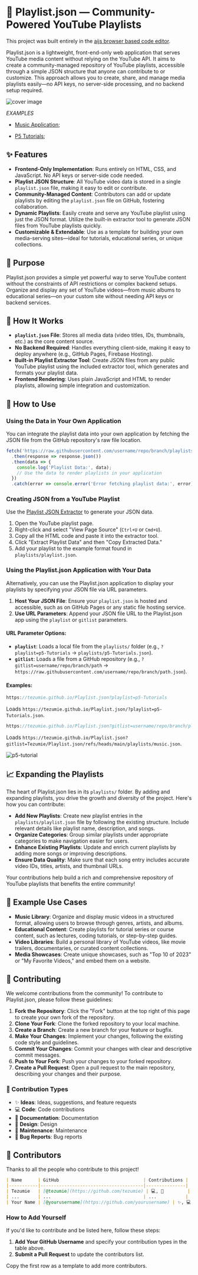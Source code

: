 # 🎵 Playlist.json — Community-Powered YouTube Playlists

This project was built entirely in the [aijs browser based code editor](https://aijs.io/home).

Playlist.json is a lightweight, front-end-only web application that serves YouTube media content without relying on the YouTube API. It aims to create a community-managed repository of YouTube playlists, accessible through a simple JSON structure that anyone can contribute to or customize. This approach allows you to create, share, and manage media playlists easily—no API keys, no server-side processing, and no backend setup required.

![cover image](cover.png)


*EXAMPLES*
- [Music Application](https://tezumie.github.io/Playlist.json/?gitlist=Tezumie/Playlist.json/refs/heads/main/playlists/music);
  
- [P5 Tutorials](https://tezumie.github.io/Playlist.json/?playlist=p5-Tutorials);

## ✨ Features

- **Frontend-Only Implementation**: Runs entirely on HTML, CSS, and JavaScript. No API keys or server-side code needed.
- **Playlist JSON Structure**: All YouTube video data is stored in a single `playlist.json` file, making it easy to edit or contribute.
- **Community-Managed Content**: Contributors can add or update playlists by editing the `playlist.json` file on GitHub, fostering collaboration.
- **Dynamic Playlists**: Easily create and serve any YouTube playlist using just the JSON format. Utilize the built-in extractor tool to generate JSON files from YouTube playlists quickly.
- **Customizable & Extendable**: Use as a template for building your own media-serving sites—ideal for tutorials, educational series, or unique collections.

## 🎯 Purpose

Playlist.json provides a simple yet powerful way to serve YouTube content without the constraints of API restrictions or complex backend setups. Organize and display any set of YouTube videos—from music albums to educational series—on your custom site without needing API keys or backend services.

## 📂 How It Works

- **`playlist.json` File**: Stores all media data (video titles, IDs, thumbnails, etc.) as the core content source.
- **No Backend Required**: Handles everything client-side, making it easy to deploy anywhere (e.g., GitHub Pages, Firebase Hosting).
- **Built-in Playlist Extractor Tool**: Create JSON files from any public YouTube playlist using the included extractor tool, which generates and formats your playlist data.
- **Frontend Rendering**: Uses plain JavaScript and HTML to render playlists, allowing simple integration and customization.

## 🔧 How to Use

### Using the Data in Your Own Application

You can integrate the playlist data into your own application by fetching the JSON file from the GitHub repository's raw file location.

```js
fetch('https://raw.githubusercontent.com/username/repo/branch/playlists/music.json')
  .then(response => response.json())
  .then(data => {
    console.log('Playlist Data:', data);
    // Use the data to render playlists in your application
  })
  .catch(error => console.error('Error fetching playlist data:', error));
```
### Creating JSON from a YouTube Playlist

Use the [Playlist JSON Extractor](https://tezumie.github.io/Playlist.json/tools/json-extractor.html) to generate your JSON data.

1. Open the YouTube playlist page.
2. Right-click and select "View Page Source" (`Ctrl+U` or `Cmd+U`).
3. Copy all the HTML code and paste it into the extractor tool.
4. Click "Extract Playlist Data" and then "Copy Extracted Data."
5. Add your playlist to the example format found in `playlists/playlist.json`.

### Using the Playlist.json Application with Your Data

Alternatively, you can use the Playlist.json application to display your playlists by specifying your JSON file via URL parameters.

1. **Host Your JSON File**: Ensure your `playlist.json` is hosted and accessible, such as on GitHub Pages or any static file hosting service.
2. **Use URL Parameters**: Append your JSON file URL to the Playlist.json app using the `playlist` or `gitlist` parameters.

#### URL Parameter Options:

- **`playlist`**: Loads a local file from the `playlists/` folder (e.g., `?playlist=p5-Tutorials` → `playlists/p5-Tutorials.json`).
- **`gitlist`**: Loads a file from a GitHub repository (e.g., `?gitlist=username/repo/branch/path` → `https://raw.githubusercontent.com/username/repo/branch/path.json`).

#### Examples:

```js
https://tezumie.github.io/Playlist.json?playlist=p5-Tutorials
```
Loads `https://tezumie.github.io/Playlist.json/?playlist=p5-Tutorials.json`.

```js
https://tezumie.github.io/Playlist.json?gitlist=username/repo/branch/playlist/music.json
```
Loads `https://tezumie.github.io/Playlist.json?gitlist=Tezumie/Playlist.json/refs/heads/main/playlists/music.json`.


![p5-tutorial](images/example.PNG)

## 📈 Expanding the Playlists

The heart of Playlist.json lies in its `playlists/` folder. By adding and expanding playlists, you drive the growth and diversity of the project. Here's how you can contribute:

- **Add New Playlists**: Create new playlist entries in the `playlists/playlist.json` file by following the existing structure. Include relevant details like playlist name, description, and songs.
- **Organize Categories**: Group similar playlists under appropriate categories to make navigation easier for users.
- **Enhance Existing Playlists**: Update and enrich current playlists by adding more songs or improving descriptions.
- **Ensure Data Quality**: Make sure that each song entry includes accurate video IDs, titles, artists, and thumbnail URLs.

Your contributions help build a rich and comprehensive repository of YouTube playlists that benefits the entire community!

## 🎨 Example Use Cases

- **Music Library**: Organize and display music videos in a structured format, allowing users to browse through genres, artists, and albums.
- **Educational Content**: Create playlists for tutorial series or course content, such as lectures, coding tutorials, or step-by-step guides.
- **Video Libraries**: Build a personal library of YouTube videos, like movie trailers, documentaries, or curated content collections.
- **Media Showcases**: Create unique showcases, such as "Top 10 of 2023" or "My Favorite Videos," and embed them on a website.

## 🤝 Contributing

We welcome contributions from the community! To contribute to Playlist.json, please follow these guidelines:

1. **Fork the Repository**: Click the "Fork" button at the top right of this page to create your own fork of the repository.
2. **Clone Your Fork**: Clone the forked repository to your local machine.
3. **Create a Branch**: Create a new branch for your feature or bugfix.
4. **Make Your Changes**: Implement your changes, following the existing code style and guidelines.
5. **Commit Your Changes**: Commit your changes with clear and descriptive commit messages.
6. **Push to Your Fork**: Push your changes to your forked repository.
7. **Create a Pull Request**: Open a pull request to the main repository, describing your changes and their purpose.

### 🌟 Contribution Types

- ✨ **Ideas**: Ideas, suggestions, and feature requests
- 💻 **Code**: Code contributions
- 📝 **Documentation**: Documentation
- 🎨 **Design**: Design
- 🔧 **Maintenance**: Maintenance
- 🐛 **Bug Reports**: Bug reports

## 🙌 Contributors

Thanks to all the people who contribute to this project!

```markdown
| Name      | GitHub                                | Contributions |
|-----------|---------------------------------------|---------------|
| Tezumie   | [@tezumie](https://github.com/tezumie) | 💻, 📝         |
| ...       | ...                                   | ...           |
| Your Name | [@yourusername](https://github.com/yourusername) | ✨, 💻         |
```

### How to Add Yourself

If you'd like to contribute and be listed here, follow these steps:

1. **Add Your GitHub Username** and specify your contribution types in the table above.
2. **Submit a Pull Request** to update the contributors list.

Copy the first row as a template to add more contributors.
